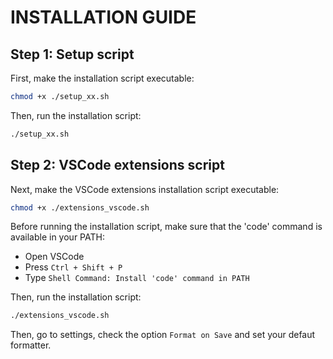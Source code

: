 # INSTALLATION GUIDE

## Step 1: Setup script
First, make the installation script executable:

```bash
chmod +x ./setup_xx.sh
```

Then, run the installation script:

```bash
./setup_xx.sh
```

## Step 2: VSCode extensions script
Next, make the VSCode extensions installation script executable:

```bash
chmod +x ./extensions_vscode.sh
```
Before running the installation script, make sure that the 'code' command is available in your PATH:

- Open VSCode
- Press ```Ctrl + Shift + P```
- Type ```Shell Command: Install 'code' command in PATH``` 

Then, run the installation script:

```bash
./extensions_vscode.sh
```

Then, go to settings, check the option ```Format on Save``` and set your defaut formatter.